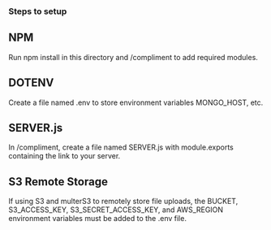 ### Steps to setup

## NPM

Run npm install in this directory and /compliment to add required modules.

## DOTENV

Create a file named .env to store environment variables MONGO_HOST, etc.

## SERVER.js

In /compliment, create a file named SERVER.js with module.exports containing the link to your server.

## S3 Remote Storage

If using S3 and multerS3 to remotely store file uploads, the BUCKET, S3_ACCESS_KEY, S3_SECRET_ACCESS_KEY, and AWS_REGION environment variables must be added to the .env file.
